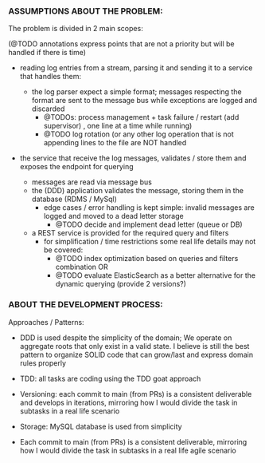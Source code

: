 
### ASSUMPTIONS ABOUT THE PROBLEM:
The problem is divided in 2 main scopes:

(@TODO annotations express points that are not a priority but will be handled if there is time)

- reading log entries from a stream, parsing it and sending it to a service that handles them:
  - the log parser expect a simple format; messages respecting the format are sent to the message
bus while exceptions are logged and discarded 
    - @TODOs: process management + task failure / restart (add supervisor) 
, one line at a time while running)
    - @TODO log rotation (or any other log operation that is not appending lines to the file are NOT handled 

- the service that receive the log messages, validates / store them and exposes the endpoint for querying 
  - messages are read via message bus 
  - the (DDD) application validates the message, storing them in the database (RDMS / MySql)
    - edge cases / error handling is kept simple: invalid messages are logged and moved to a dead letter storage 
      - @TODO decide and implement dead letter (queue or DB) 
  - a REST service is provided for the required query and filters
    - for simplification / time restrictions some real life details may not be covered:
        - @TODO index optimization based on queries and filters combination OR
        - @TODO evaluate ElasticSearch as a better alternative for the dynamic querying (provide 2 versions?)

### ABOUT THE DEVELOPMENT PROCESS:

Approaches / Patterns: 
 - DDD is used despite the simplicity of the domain; We operate on aggregate roots that only exist in a valid state.
I believe is still the best pattern to organize SOLID code that can grow/last and express domain rules properly
 - TDD: all tasks are coding using the TDD goat approach
 - Versioning: each commit to main (from PRs) is a consistent deliverable and develops in iterations, mirroring how I
would divide the task in subtasks in a real life scenario
 - Storage: MySQL database is used from simplicity 

- Each commit to main (from PRs) is a consistent deliverable, mirroring how I would divide
the task in subtasks in a real life agile scenario


